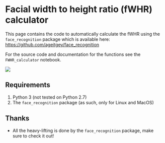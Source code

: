 # Facial width to height ratio (fWHR) calculator

This page contains the code to automatically calculate the fWHR using the `face_recognition` package which is available here: https://github.com/ageitgey/face_recognition

For the source code and documentation for the functions see the `FWHR_calculator` notebook.

![](http://i.imgur.com/V2BN0C4.png)

## Requirements

1. Python 3 (not tested on Python 2.7)
2. The `face_recognition` package (as such, only for Linux and MacOS)

## Thanks

* All the heavy-lifting is done by the `face_recognition` package, make sure to check it out!